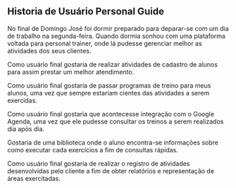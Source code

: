 ## Historia de Usuário Personal Guide

No final de Domingo José foi dormir preparado para deparar-se com um dia de trabalho na segunda-feira. Quando dormia sonhou com uma plataforma voltada para personal trainer, onde lá pudesse gerenciar melhor as atividades dos seus clientes.

Como usuário final gostaria de realizar atividades de cadastro de alunos para assim prestar um melhor atendimento.

Como usuário final gostaria de passar programas de treino para meus alunos, uma vez que sempre estariam cientes das atividades a serem exercidas.

Como usuário final gostaria que acontecesse integração com o Google Agenda, uma vez que ele pudesse consultar os treinos a serem realizados dia após dia.

Gostaria de uma biblioteca onde o aluno encontra-se informações sobre como executar cada exercícios a fim de consultas rápidas.

Como usuário final gostaria de realizar o registro de atividades desenvolvidas pelo cliente a fim de obter relatórios e representação de áreas exercitadas.
 
